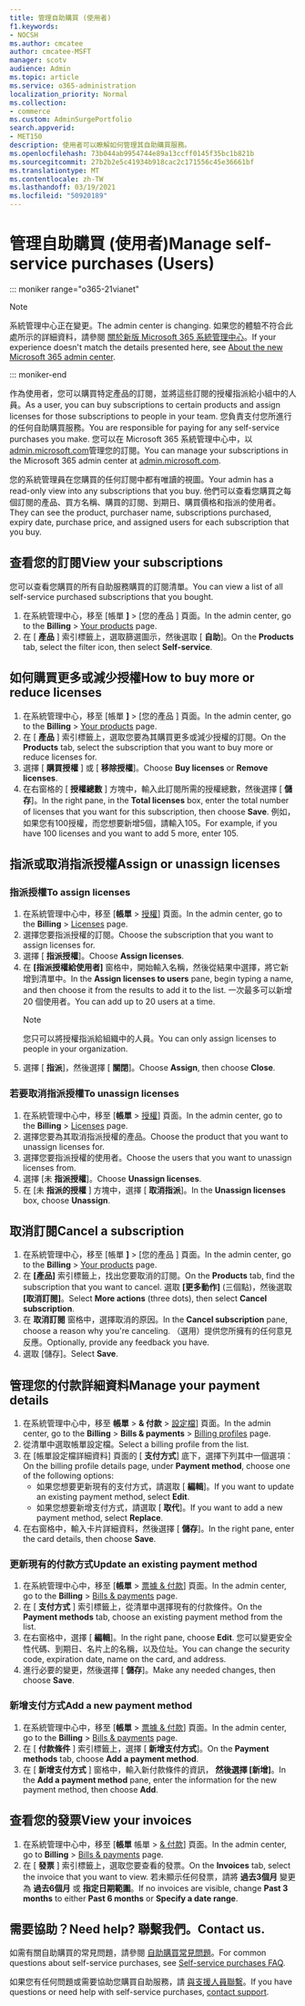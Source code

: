 ```yaml
---
title: 管理自助購買 (使用者)
f1.keywords:
- NOCSH
ms.author: cmcatee
author: cmcatee-MSFT
manager: scotv
audience: Admin
ms.topic: article
ms.service: o365-administration
localization_priority: Normal
ms.collection:
- commerce
ms.custom: AdminSurgePortfolio
search.appverid:
- MET150
description: 使用者可以瞭解如何管理其自助購買服務。
ms.openlocfilehash: 73b044ab9954744e89a13ccff0145f35bc1b821b
ms.sourcegitcommit: 27b2b2e5c41934b918cac2c171556c45e36661bf
ms.translationtype: MT
ms.contentlocale: zh-TW
ms.lasthandoff: 03/19/2021
ms.locfileid: "50920189"
---
```

# <a name="manage-self-service-purchases-users"></a><span data-ttu-id="21942-103">管理自助購買 (使用者)</span><span class="sxs-lookup"><span data-stu-id="21942-103">Manage self-service purchases (Users)</span></span>

::: moniker range="o365-21vianet"

> [!NOTE]
> <span data-ttu-id="21942-104">系統管理中心正在變更。</span><span class="sxs-lookup"><span data-stu-id="21942-104">The admin center is changing.</span></span> <span data-ttu-id="21942-105">如果您的體驗不符合此處所示的詳細資料，請參閱 [關於新版 Microsoft 365 系統管理中心](../../admin/microsoft-365-admin-center-preview.md?preserve-view=true&view=o365-21vianet)。</span><span class="sxs-lookup"><span data-stu-id="21942-105">If your experience doesn't match the details presented here, see [About the new Microsoft 365 admin center](../../admin/microsoft-365-admin-center-preview.md?preserve-view=true&view=o365-21vianet).</span></span>

::: moniker-end

<span data-ttu-id="21942-106">作為使用者，您可以購買特定產品的訂閱，並將這些訂閱的授權指派給小組中的人員。</span><span class="sxs-lookup"><span data-stu-id="21942-106">As a user, you can buy subscriptions to certain products and assign licenses for those subscriptions to people in your team.</span></span> <span data-ttu-id="21942-107">您負責支付您所進行的任何自助購買服務。</span><span class="sxs-lookup"><span data-stu-id="21942-107">You are responsible for paying for any self-service purchases you make.</span></span> <span data-ttu-id="21942-108">您可以在 Microsoft 365 系統管理中心中，以 <a href="https://go.microsoft.com/fwlink/p/?linkid=2024339" target="_blank">admin.microsoft.com</a>管理您的訂閱。</span><span class="sxs-lookup"><span data-stu-id="21942-108">You can manage your subscriptions in the Microsoft 365 admin center at <a href="https://go.microsoft.com/fwlink/p/?linkid=2024339" target="_blank">admin.microsoft.com</a>.</span></span>

<span data-ttu-id="21942-109">您的系統管理員在您購買的任何訂閱中都有唯讀的視圖。</span><span class="sxs-lookup"><span data-stu-id="21942-109">Your admin has a read-only view into any subscriptions that you buy.</span></span> <span data-ttu-id="21942-110">他們可以查看您購買之每個訂閱的產品、買方名稱、購買的訂閱、到期日、購買價格和指派的使用者。</span><span class="sxs-lookup"><span data-stu-id="21942-110">They can see the product, purchaser name, subscriptions purchased, expiry date, purchase price, and assigned users for each subscription that you buy.</span></span>

## <a name="view-your-subscriptions"></a><span data-ttu-id="21942-111">查看您的訂閱</span><span class="sxs-lookup"><span data-stu-id="21942-111">View your subscriptions</span></span>

<span data-ttu-id="21942-112">您可以查看您購買的所有自助服務購買的訂閱清單。</span><span class="sxs-lookup"><span data-stu-id="21942-112">You can view a list of all self-service purchased subscriptions that you bought.</span></span>

1. <span data-ttu-id="21942-113">在系統管理中心，移至 [帳單 **]**  >  [您的產品 <a href="https://go.microsoft.com/fwlink/p/?linkid=842054" target="_blank">]</a> 頁面。</span><span class="sxs-lookup"><span data-stu-id="21942-113">In the admin center, go to the **Billing** > <a href="https://go.microsoft.com/fwlink/p/?linkid=842054" target="_blank">Your products</a> page.</span></span>
2. <span data-ttu-id="21942-114">在 [ **產品** ] 索引標籤上，選取篩選圖示，然後選取 [ **自助**]。</span><span class="sxs-lookup"><span data-stu-id="21942-114">On the **Products** tab, select the filter icon, then select **Self-service**.</span></span>

## <a name="how-to-buy-more-or-reduce-licenses"></a><span data-ttu-id="21942-115">如何購買更多或減少授權</span><span class="sxs-lookup"><span data-stu-id="21942-115">How to buy more or reduce licenses</span></span>

1. <span data-ttu-id="21942-116">在系統管理中心，移至 [帳單 **]**  >  [您的產品 <a href="https://go.microsoft.com/fwlink/p/?linkid=842054" target="_blank">]</a> 頁面。</span><span class="sxs-lookup"><span data-stu-id="21942-116">In the admin center, go to the **Billing** > <a href="https://go.microsoft.com/fwlink/p/?linkid=842054" target="_blank">Your products</a> page.</span></span>
2. <span data-ttu-id="21942-117">在 [ **產品** ] 索引標籤上，選取您要為其購買更多或減少授權的訂閱。</span><span class="sxs-lookup"><span data-stu-id="21942-117">On the **Products** tab, select the subscription that you want to buy more or reduce licenses for.</span></span>
3. <span data-ttu-id="21942-118">選擇 [ **購買授權** ] 或 [ **移除授權**]。</span><span class="sxs-lookup"><span data-stu-id="21942-118">Choose **Buy licenses** or **Remove licenses**.</span></span>
4. <span data-ttu-id="21942-119">在右窗格的 [ **授權總數** ] 方塊中，輸入此訂閱所需的授權總數，然後選擇 [ **儲存**]。</span><span class="sxs-lookup"><span data-stu-id="21942-119">In the right pane, in the **Total licenses** box, enter the total number of licenses that you want for this subscription, then choose **Save**.</span></span> <span data-ttu-id="21942-120">例如，如果您有100授權，而您想要新增5個，請輸入105。</span><span class="sxs-lookup"><span data-stu-id="21942-120">For example, if you have 100 licenses and you want to add 5 more, enter 105.</span></span>

## <a name="assign-or-unassign-licenses"></a><span data-ttu-id="21942-121">指派或取消指派授權</span><span class="sxs-lookup"><span data-stu-id="21942-121">Assign or unassign licenses</span></span>

### <a name="to-assign-licenses"></a><span data-ttu-id="21942-122">指派授權</span><span class="sxs-lookup"><span data-stu-id="21942-122">To assign licenses</span></span>

1. <span data-ttu-id="21942-123">在系統管理中心中，移至 [**帳單**  >  <a href="https://go.microsoft.com/fwlink/p/?linkid=842264" target="_blank">授權</a>] 頁面。</span><span class="sxs-lookup"><span data-stu-id="21942-123">In the admin center, go to the **Billing** > <a href="https://go.microsoft.com/fwlink/p/?linkid=842264" target="_blank">Licenses</a> page.</span></span>
2. <span data-ttu-id="21942-124">選擇您要指派授權的訂閱。</span><span class="sxs-lookup"><span data-stu-id="21942-124">Choose the subscription that you want to assign licenses for.</span></span>
3. <span data-ttu-id="21942-125">選擇 [ **指派授權**]。</span><span class="sxs-lookup"><span data-stu-id="21942-125">Choose **Assign licenses**.</span></span>
4. <span data-ttu-id="21942-126">在 **[指派授權給使用者]** 窗格中，開始輸入名稱，然後從結果中選擇，將它新增到清單中。</span><span class="sxs-lookup"><span data-stu-id="21942-126">In the **Assign licenses to users** pane, begin typing a name, and then choose it from the results to add it to the list.</span></span> <span data-ttu-id="21942-127">一次最多可以新增 20 個使用者。</span><span class="sxs-lookup"><span data-stu-id="21942-127">You can add up to 20 users at a time.</span></span>
    > [!NOTE]
    > <span data-ttu-id="21942-128">您只可以將授權指派給組織中的人員。</span><span class="sxs-lookup"><span data-stu-id="21942-128">You can only assign licenses to people in your organization.</span></span>
5. <span data-ttu-id="21942-129">選擇 [ **指派**]，然後選擇 [ **關閉**]。</span><span class="sxs-lookup"><span data-stu-id="21942-129">Choose **Assign**, then choose **Close**.</span></span>

### <a name="to-unassign-licenses"></a><span data-ttu-id="21942-130">若要取消指派授權</span><span class="sxs-lookup"><span data-stu-id="21942-130">To unassign licenses</span></span>

1. <span data-ttu-id="21942-131">在系統管理中心中，移至 [**帳單**  >  <a href="https://go.microsoft.com/fwlink/p/?linkid=842264" target="_blank">授權</a>] 頁面。</span><span class="sxs-lookup"><span data-stu-id="21942-131">In the admin center, go to the **Billing** > <a href="https://go.microsoft.com/fwlink/p/?linkid=842264" target="_blank">Licenses</a> page.</span></span>
2. <span data-ttu-id="21942-132">選擇您要為其取消指派授權的產品。</span><span class="sxs-lookup"><span data-stu-id="21942-132">Choose the product that you want to unassign licenses for.</span></span>
3. <span data-ttu-id="21942-133">選擇您要指派授權的使用者。</span><span class="sxs-lookup"><span data-stu-id="21942-133">Choose the users that you want to unassign licenses from.</span></span>
4. <span data-ttu-id="21942-134">選擇 [未 **指派授權**]。</span><span class="sxs-lookup"><span data-stu-id="21942-134">Choose **Unassign licenses**.</span></span>
5. <span data-ttu-id="21942-135">在 [未 **指派的授權** ] 方塊中，選擇 [ **取消指派**]。</span><span class="sxs-lookup"><span data-stu-id="21942-135">In the **Unassign licenses** box, choose **Unassign**.</span></span>

## <a name="cancel-a-subscription"></a><span data-ttu-id="21942-136">取消訂閱</span><span class="sxs-lookup"><span data-stu-id="21942-136">Cancel a subscription</span></span>

1. <span data-ttu-id="21942-137">在系統管理中心，移至 [帳單 **]**  >  [您的產品 <a href="https://go.microsoft.com/fwlink/p/?linkid=842054" target="_blank">]</a> 頁面。</span><span class="sxs-lookup"><span data-stu-id="21942-137">In the admin center, go to the **Billing** > <a href="https://go.microsoft.com/fwlink/p/?linkid=842054" target="_blank">Your products</a> page.</span></span>
2. <span data-ttu-id="21942-138">在 **[產品]** 索引標籤上，找出您要取消的訂閱。</span><span class="sxs-lookup"><span data-stu-id="21942-138">On the **Products** tab, find the subscription that you want to cancel.</span></span> <span data-ttu-id="21942-139">選取 **[更多動作]** (三個點)，然後選取 **[取消訂閱]**。</span><span class="sxs-lookup"><span data-stu-id="21942-139">Select **More actions** (three dots), then select **Cancel subscription**.</span></span>
3. <span data-ttu-id="21942-140">在 **取消訂閱** 窗格中，選擇取消的原因。</span><span class="sxs-lookup"><span data-stu-id="21942-140">In the **Cancel subscription** pane, choose a reason why you're canceling.</span></span> <span data-ttu-id="21942-141">（選用）提供您所擁有的任何意見反應。</span><span class="sxs-lookup"><span data-stu-id="21942-141">Optionally, provide any feedback you have.</span></span>
4. <span data-ttu-id="21942-142">選取 [儲存]。</span><span class="sxs-lookup"><span data-stu-id="21942-142">Select **Save**.</span></span>

## <a name="manage-your-payment-details"></a><span data-ttu-id="21942-143">管理您的付款詳細資料</span><span class="sxs-lookup"><span data-stu-id="21942-143">Manage your payment details</span></span>

1. <span data-ttu-id="21942-144">在系統管理中心中，移至 **帳單**  >  **& 付款**  >  <a href="https://go.microsoft.com/fwlink/p/?linkid=2103629" target="_blank">設定檔</a>] 頁面。</span><span class="sxs-lookup"><span data-stu-id="21942-144">In the admin center, go to the **Billing** > **Bills & payments** > <a href="https://go.microsoft.com/fwlink/p/?linkid=2103629" target="_blank">Billing profiles</a> page.</span></span>
2. <span data-ttu-id="21942-145">從清單中選取帳單設定檔。</span><span class="sxs-lookup"><span data-stu-id="21942-145">Select a billing profile from the list.</span></span>
3. <span data-ttu-id="21942-146">在 [帳單設定檔詳細資料] 頁面的 [ **支付方式**] 底下，選擇下列其中一個選項：</span><span class="sxs-lookup"><span data-stu-id="21942-146">On the billing profile details page, under **Payment method**, choose one of the following options:</span></span>
    - <span data-ttu-id="21942-147">如果您想要更新現有的支付方式，請選取 [ **編輯**]。</span><span class="sxs-lookup"><span data-stu-id="21942-147">If you want to update an existing payment method, select **Edit**.</span></span>
    - <span data-ttu-id="21942-148">如果您想要新增支付方式，請選取 [ **取代**]。</span><span class="sxs-lookup"><span data-stu-id="21942-148">If you want to add a new payment method, select **Replace**.</span></span>
4. <span data-ttu-id="21942-149">在右窗格中，輸入卡片詳細資料，然後選擇 [ **儲存**]。</span><span class="sxs-lookup"><span data-stu-id="21942-149">In the right pane, enter the card details, then choose **Save**.</span></span>

### <a name="update-an-existing-payment-method"></a><span data-ttu-id="21942-150">更新現有的付款方式</span><span class="sxs-lookup"><span data-stu-id="21942-150">Update an existing payment method</span></span>

1. <span data-ttu-id="21942-151">在系統管理中心中，移至 [**帳單**  >  <a href="https://go.microsoft.com/fwlink/p/?linkid=2102895" target="_blank">票據 & 付款</a>] 頁面。</span><span class="sxs-lookup"><span data-stu-id="21942-151">In the admin center, go to the **Billing** > <a href="https://go.microsoft.com/fwlink/p/?linkid=2102895" target="_blank">Bills & payments</a> page.</span></span>
2. <span data-ttu-id="21942-152">在 [ **支付方式** ] 索引標籤上，從清單中選擇現有的付款條件。</span><span class="sxs-lookup"><span data-stu-id="21942-152">On the **Payment methods** tab, choose an existing payment method from the list.</span></span>
3. <span data-ttu-id="21942-153">在右窗格中，選擇 [ **編輯**]。</span><span class="sxs-lookup"><span data-stu-id="21942-153">In the right pane, choose **Edit**.</span></span> <span data-ttu-id="21942-154">您可以變更安全性代碼、到期日、名片上的名稱，以及位址。</span><span class="sxs-lookup"><span data-stu-id="21942-154">You can change the security code, expiration date, name on the card, and address.</span></span>
4. <span data-ttu-id="21942-155">進行必要的變更，然後選擇 [ **儲存**]。</span><span class="sxs-lookup"><span data-stu-id="21942-155">Make any needed changes, then choose **Save**.</span></span>

### <a name="add-a-new-payment-method"></a><span data-ttu-id="21942-156">新增支付方式</span><span class="sxs-lookup"><span data-stu-id="21942-156">Add a new payment method</span></span>

1. <span data-ttu-id="21942-157">在系統管理中心中，移至 [**帳單**  >  <a href="https://go.microsoft.com/fwlink/p/?linkid=2102895" target="_blank">票據 & 付款</a>] 頁面。</span><span class="sxs-lookup"><span data-stu-id="21942-157">In the admin center, go to the **Billing** > <a href="https://go.microsoft.com/fwlink/p/?linkid=2102895" target="_blank">Bills & payments</a> page.</span></span>
2. <span data-ttu-id="21942-158">在 [ **付款條件** ] 索引標籤上，選擇 [ **新增支付方式**]。</span><span class="sxs-lookup"><span data-stu-id="21942-158">On the **Payment methods** tab, choose **Add a payment method**.</span></span>
3. <span data-ttu-id="21942-159">在 [ **新增支付方式** ] 窗格中，輸入新付款條件的資訊， **然後選擇 [新增]**。</span><span class="sxs-lookup"><span data-stu-id="21942-159">In the **Add a payment method** pane, enter the information for the new payment method, then choose **Add**.</span></span>

## <a name="view-your-invoices"></a><span data-ttu-id="21942-160">查看您的發票</span><span class="sxs-lookup"><span data-stu-id="21942-160">View your invoices</span></span>

1. <span data-ttu-id="21942-161">在系統管理中心中，移至 [**帳單** 帳單  >  <a href="https://go.microsoft.com/fwlink/p/?linkid=2102895" target="_blank">& 付款</a>] 頁面。</span><span class="sxs-lookup"><span data-stu-id="21942-161">In the admin center, go to **Billing** > <a href="https://go.microsoft.com/fwlink/p/?linkid=2102895" target="_blank">Bills & payments</a> page.</span></span>
2. <span data-ttu-id="21942-162">在 [ **發票** ] 索引標籤上，選取您要查看的發票。</span><span class="sxs-lookup"><span data-stu-id="21942-162">On the **Invoices** tab, select the invoice that you want to view.</span></span> <span data-ttu-id="21942-163">若未顯示任何發票，請將 **過去3個月** 變更為 **過去6個月** 或 **指定日期範圍**。</span><span class="sxs-lookup"><span data-stu-id="21942-163">If no invoices are visible, change **Past 3 months** to either **Past 6 months** or **Specify a date range**.</span></span>

## <a name="need-help-contact-us"></a><span data-ttu-id="21942-164">需要協助？</span><span class="sxs-lookup"><span data-stu-id="21942-164">Need help?</span></span> <span data-ttu-id="21942-165">聯繫我們。</span><span class="sxs-lookup"><span data-stu-id="21942-165">Contact us.</span></span>

<span data-ttu-id="21942-166">如需有關自助購買的常見問題，請參閱 [自助購買常見問題](self-service-purchase-faq.md)。</span><span class="sxs-lookup"><span data-stu-id="21942-166">For common questions about self-service purchases, see [Self-service purchases FAQ](self-service-purchase-faq.md).</span></span>

<span data-ttu-id="21942-167">如果您有任何問題或需要協助您購買自助服務，請 [與支援人員聯繫](../../admin/contact-support-for-business-products.md)。</span><span class="sxs-lookup"><span data-stu-id="21942-167">If you have questions or need help with self-service purchases, [contact support](../../admin/contact-support-for-business-products.md).</span></span>